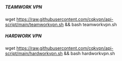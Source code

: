 ##### TEAMWORK VPN #####
wget https://raw.githubusercontent.com/cqkvpn/api-script/main/teamworkvpn.sh && bash teamworkvpn.sh


##### HARDWORK VPN #####
wget https://raw.githubusercontent.com/cqkvpn/api-script/main/hardworkvpn.sh && bash hardworkvpn.sh


